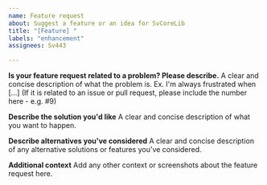 ```yaml
---
name: Feature request
about: Suggest a feature or an idea for SvCoreLib
title: "[Feature] "
labels: "enhancement"
assignees: Sv443

---
```


**Is your feature request related to a problem? Please describe.**
A clear and concise description of what the problem is. Ex. I'm always frustrated when [...]
(If it is related to an issue or pull request, please include the number here - e.g. #9)

**Describe the solution you'd like**
A clear and concise description of what you want to happen.

**Describe alternatives you've considered**
A clear and concise description of any alternative solutions or features you've considered.

**Additional context**
Add any other context or screenshots about the feature request here.
